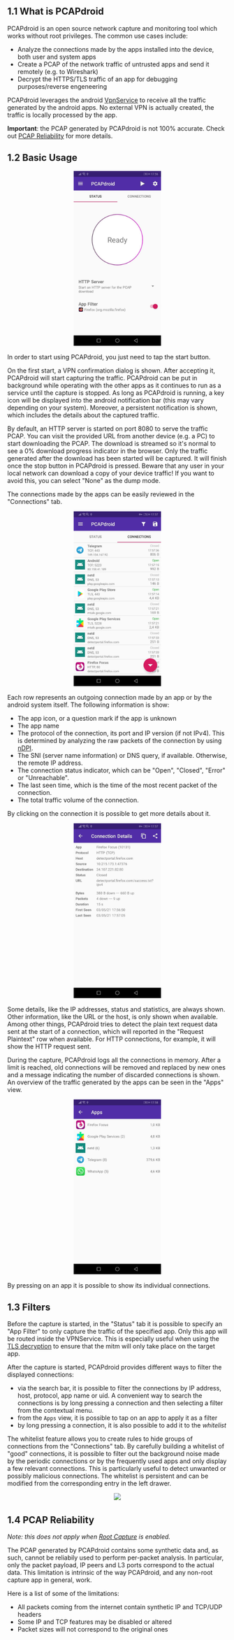 ## 1.1 What is PCAPdroid

PCAPdroid is an open source network capture and monitoring tool which works without root privileges. The common use cases include:

- Analyze the connections made by the apps installed into the device, both user and system apps
- Create a PCAP of the network traffic of untrusted apps and send it remotely (e.g. to Wireshark)
- Decrypt the HTTPS/TLS traffic of an app for debugging purposes/reverse engeneering

PCAPdroid leverages the android [VpnService](https://developer.android.com/reference/android/net/VpnService) to receive all the traffic generated by the android apps. No external VPN is actually created, the traffic is locally processed by the app.

**Important**: the PCAP generated by PCAPdroid is not 100% accurate. Check out [PCAP Reliability](https://emanuele-f.github.io/PCAPdroid/quick_start#14-pcap-reliability) for more details.

## 1.2 Basic Usage

<p align="center">
<img src="https://raw.githubusercontent.com/emanuele-f/PCAPdroid/master/fastlane/metadata/android/en-US/images/phoneScreenshots/1.jpg" width="200" />
</p>

In order to start using PCAPdroid, you just need to tap the start button.

On the first start, a VPN confirmation dialog is shown. After accepting it, PCAPdroid will start capturing the traffic. PCAPdroid can be put in background while operating with the other apps as it continues to run as a service until the capture is stopped. As long as PCAPdroid is running, a key icon will be displayed into the android notification bar (this may vary depending on your system). Moreover, a persistent notification is shown, which includes the details about the captured traffic.

By default, an HTTP server is started on port 8080 to serve the traffic PCAP. You can visit the provided URL from another device (e.g. a PC) to start downloading the PCAP. The download is streamed so it's normal to see a 0% download progress indicator in the browser. Only the traffic generated after the download has been started will be captured. It will finish once the stop button in PCAPdroid is pressed. Beware that any user in your local network can download a copy of your device traffic! If you want to avoid this, you can select "None" as the dump mode.

The connections made by the apps can be easily reviewed in the "Connections" tab.

<p align="center">
<img src="https://raw.githubusercontent.com/emanuele-f/PCAPdroid/master/fastlane/metadata/android/en-US/images/phoneScreenshots/2.jpg" width="200" />
</p>

Each row represents an outgoing connection made by an app or by the android system itself. The following information is show:

  - The app icon, or a question mark if the app is unknown
  - The app name
  - The protocol of the connection, its port and IP version (if not IPv4). This is determined by analyzing the raw packets of the connection by using [nDPI](https://github.com/ntop/nDPI).
  - The SNI (server name information) or DNS query, if available. Otherwise, the remote IP address.
  - The connection status indicator, which can be "Open", "Closed", "Error" or "Unreachable".
  - The last seen time, which is the time of the most recent packet of the connection.
  - The total traffic volume of the connection.

By clicking on the connection it is possible to get more details about it.

<p align="center">
<img src="https://raw.githubusercontent.com/emanuele-f/PCAPdroid/master/fastlane/metadata/android/en-US/images/phoneScreenshots/3.jpg" width="200" />
</p>

Some details, like the IP addresses, status and statistics, are always shown. Other information, like the URL or the host, is only shown when available. Among other things, PCAPdroid tries to detect the plain text request data sent at the start of a connection, which will reported in the "Request Plaintext" row when available. For HTTP connections, for example, it will show the HTTP request sent.

During the capture, PCAPdroid logs all the connections in memory. After a limit is reached, old connections will be removed and replaced by new ones and a message indicating the number of discarded connections is shown. An overview of the traffic generated by the apps can be seen in the "Apps" view.

<p align="center">
<img src="https://raw.githubusercontent.com/emanuele-f/PCAPdroid/master/fastlane/metadata/android/en-US/images/phoneScreenshots/4.jpg" width="200" />
</p>

By pressing on an app it is possible to show its individual connections.

## 1.3 Filters

Before the capture is started, in the "Status" tab it is possible to specify an "App Filter" to only capture the traffic of the specified app. Only this app will be routed inside the VPNService. This is especially useful when using the [TLS decryption](tls_decryption) to ensure that the mitm will only take place on the target app.

After the capture is started, PCAPdroid provides different ways to filter the displayed connections:

- via the search bar, it is possible to filter the connections by IP address, host, protocol, app name or uid. A convenient way to search the connections is by long pressing a connection and then selecting a filter from the contextual menu.
- from the `Apps` view, it is possible to tap on an app to apply it as a filter
- by long pressing a connection, it is also possible to add it to the *whitelist*

The whitelist feature allows you to create rules to hide groups of connections from the "Connections" tab. By carefully building a whitelist of "good" connections, it is possible to filter out the background noise made by the periodic connections or by the frequently used apps and only display a few relevant connections. This is particularly useful to detect unwanted or possibly malicious connections. The whitelist is persistent and can be modified from the corresponding entry in the left drawer.

<p align="center">
<img src="./images/whitelist.jpg" width="200" />
</p>

## 1.4 PCAP Reliability

*Note: this does not apply when [Root Capture](https://emanuele-f.github.io/PCAPdroid/advanced_features#44-root-capture) is enabled.*

The PCAP generated by PCAPdroid contains some synthetic data and, as such, cannot be reliabily used to perform per-packet analysis. In particular, only the packet payload, IP peers and L3 ports correspond to the actual data. This limitation is intrinsic of the way PCAPdroid, and any non-root capture app in general, work.

Here is a list of some of the limitations:

- All packets coming from the internet contain synthetic IP and TCP/UDP headers
- Some IP and TCP features may be disabled or altered
- Packet sizes will not correspond to the original ones
